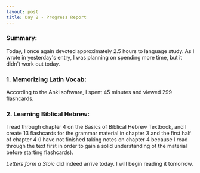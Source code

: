 ```yaml
---
layout: post
title: Day 2 - Progress Report
---
```


### Summary:

Today, I once again devoted approximately 2.5 hours to language study. As I wrote in yesterday's entry, I was planning on spending more time, but it didn't work out today. 

### 1. Memorizing Latin Vocab:
According to the Anki software, I spent 45 minutes and viewed 299 flashcards.
### 2. Learning Biblical Hebrew:
I read through chapter 4 on the Basics of Biblical Hebrew Textbook, and I create 13 flashcards for the grammar material in chapter 3 and the first half of chapter 4 (I have not finished taking notes on chapter 4 because I read through the text first in order to gain a solid understanding of the material before starting flashcards).

*Letters form a Stoic* did indeed arrive today. I will begin reading it tomorrow.
